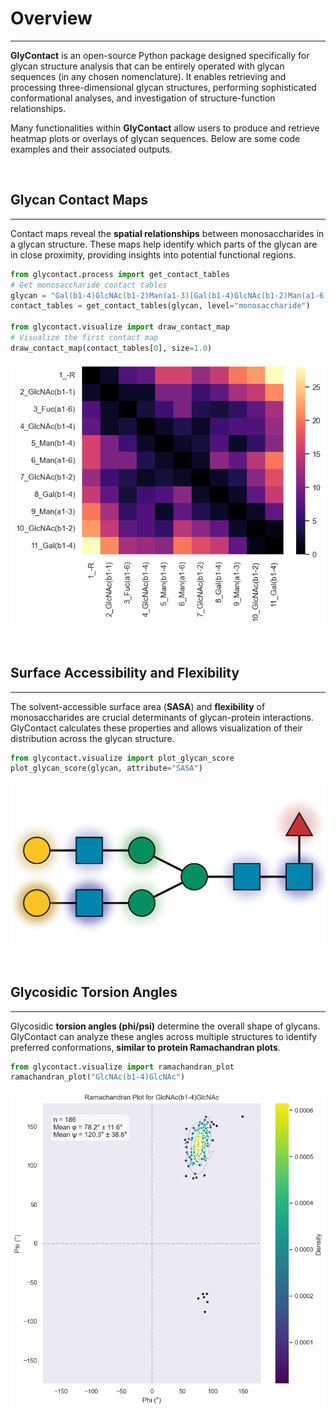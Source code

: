 # Overview
---

**GlyContact** is an open-source Python package designed specifically for glycan structure analysis that can be entirely operated with glycan sequences (in any chosen nomenclature). 
It enables retrieving and processing three-dimensional glycan structures, performing sophisticated conformational analyses, and investigation of structure-function relationships. 


Many functionalities within **GlyContact** allow users to produce and retrieve heatmap plots or overlays of glycan sequences. Below are some code examples and their associated outputs.

<br>

## **Glycan Contact Maps**
---
Contact maps reveal the **spatial relationships** between monosaccharides in a glycan structure. These maps help identify which parts of the glycan are in close proximity, providing insights into potential functional regions.

```python
from glycontact.process import get_contact_tables
# Get monosaccharide contact tables
glycan = "Gal(b1-4)GlcNAc(b1-2)Man(a1-3)[Gal(b1-4)GlcNAc(b1-2)Man(a1-6)]Man(b1-4)GlcNAc(b1-4)[Fuc(a1-6)]GlcNAc"
contact_tables = get_contact_tables(glycan, level="monosaccharide")

from glycontact.visualize import draw_contact_map
# Visualize the first contact map
draw_contact_map(contact_tables[0], size=1.0)
```

![png](img/README_4_0.png)

<br>

## **Surface Accessibility and Flexibility**
---
The solvent-accessible surface area (**SASA**) and **flexibility** of monosaccharides are crucial determinants of glycan-protein interactions. GlyContact calculates these properties and allows visualization of their distribution across the glycan structure.

```python
from glycontact.visualize import plot_glycan_score
plot_glycan_score(glycan, attribute="SASA")
```

![png](img/README_6_0.svg)

<br>

## **Glycosidic Torsion Angles**
---
Glycosidic **torsion angles (phi/psi)** determine the overall shape of glycans. GlyContact can analyze these angles across multiple structures to identify preferred conformations, **similar to protein Ramachandran plots**.

```python
from glycontact.visualize import ramachandran_plot
ramachandran_plot("GlcNAc(b1-4)GlcNAc")
```

![png](img/README_8_0.png)